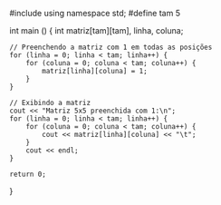 #include <iostream>
using namespace std;
#define tam 5

int main () {
    int matriz[tam][tam], linha, coluna;

    // Preenchendo a matriz com 1 em todas as posições
    for (linha = 0; linha < tam; linha++) {
        for (coluna = 0; coluna < tam; coluna++) {
            matriz[linha][coluna] = 1;
        }
    }

    // Exibindo a matriz
    cout << "Matriz 5x5 preenchida com 1:\n";
    for (linha = 0; linha < tam; linha++) {
        for (coluna = 0; coluna < tam; coluna++) {
            cout << matriz[linha][coluna] << "\t";
        }
        cout << endl;
    }

    return 0;
}
